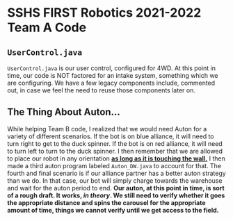 # SSHS FIRST Robotics 2021-2022 Team A Code
## `UserControl.java`
`UserControl.java` is our user control, configured for 4WD. At this point in time, our code is NOT factored for an intake system, something which we are configuring. We have a few legacy components include, commented out, in case we feel the need to reuse those components later on.
## The Thing About Auton...
While helping Team B code, I realized that we would need Auton for a variety of different scenarios. If the bot is on blue alliance, it will need to turn right to get to the duck spinner. If the bot is on red alliance, it will need to turn left to turn to the duck spinner. I then remember that we are allowed to place our robot in any orientation **<u>as long as it is touching the wall.</u>** I then made a third auton program labeled `Auton_DW.java` to account for that. The fourth and final scenario is if our alliance partner has a better auton strategy than we do. In that case, our bot will simply charge towards the warehouse and wait for the auton period to end.
**Our auton, at this point in time, is sort of a rough draft. It works, *in theory*. We still need to verify whether it goes the appropriate distance and spins the carousel for the appropriate amount of time, things we cannot verify until we get access to the field.**
